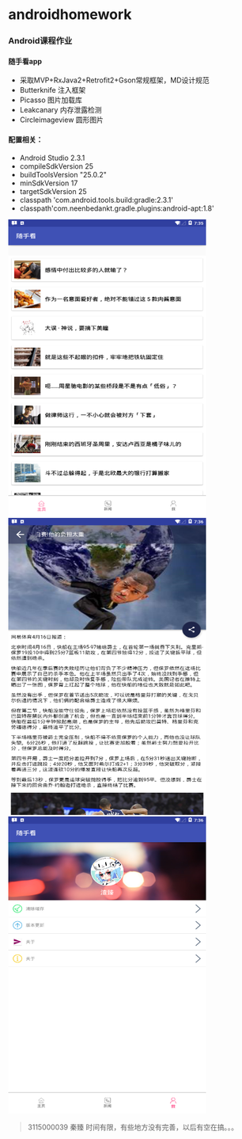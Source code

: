 # androidhomework
### Android课程作业
#### 随手看app
+ 采取MVP+RxJava2+Retrofit2+Gson常规框架，MD设计规范
+ Butterknife 注入框架
+ Picasso 图片加载库
+ Leakcanary 内存泄露检测
+ Circleimageview 圆形图片

#### 配置相关：
+ Android Studio 2.3.1
+ compileSdkVersion 25
+ buildToolsVersion "25.0.2" 
+ minSdkVersion 17
+ targetSdkVersion 25
+ classpath 'com.android.tools.build:gradle:2.3.1'
+ classpath'com.neenbedankt.gradle.plugins:android-apt:1.8'


<img src="https://github.com/QinZhen001/androidhomework/blob/master/screenshot/device-2017-04-16-153534.png?raw=true" width = "400" height = "600" alt="截图1"/>
<img src="https://github.com/QinZhen001/androidhomework/blob/master/screenshot/device-2017-04-16-153618.png?raw=true" width = "400" height = "600" alt="截图2"/>
<img src="https://github.com/QinZhen001/androidhomework/blob/master/screenshot/device-2017-04-16-153641.png?raw=true" width = "400" height = "600" alt="截图2"/>
 
>3115000039  秦臻
>时间有限，有些地方没有完善，以后有空在搞。。。
  
 
 
 
